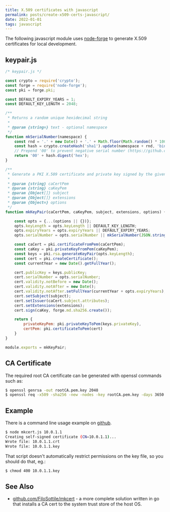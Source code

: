 ```yaml
---
title: X.509 certificates with javascript
permalink: posts/create-x509-certs-javascript/
date: 2022-01-01
tags: javascript
---
```


The following javascript module uses [node-forge](https://github.com/digitalbazaar/forge) to generate
X.509 certificates for local development.


## keypair.js

```javascript
/* keypair.js */

const crypto = require('crypto');
const forge = require('node-forge');
const pki = forge.pki;

const DEFAULT_EXPIRY_YEARS = 1;
const DEFAULT_KEY_LENGTH = 2048;

/**
 * Returns a random unique hexidecimal string
 *
 * @param {string=} text - optional namespace
 */
function mkSerialNumber(namespace) {
    const rnd = '.' + new Date() + '.' + Math.floor(Math.random() * 100000);
    const hash = crypto.createHash('sha1').update(namespace + rnd, 'binary');
    // Prepend '00' to prevent negative serial number (https://github.com/digitalbazaar/forge/issues/349)
    return '00' + hash.digest('hex');
}

/**
 * Generate a PKI X.509 certificate and private key signed by the given Certificate Authority key
 *
 * @param {string} caCertPem
 * @param {string} caKeyPem
 * @param {Object[]} subject
 * @param {Object[]} extensions
 * @param {Object=} options
 */
function mkKeyPair(caCertPem, caKeyPem, subject, extensions, options) {

    const opts = {...(options || {})};
    opts.keyLength = opts.keyLength || DEFAULT_KEY_LENGTH;
    opts.expiryYears = opts.expiryYears || DEFAULT_EXPIRY_YEARS;
    opts.serialNumber = opts.serialNumber || mkSerialNumber(JSON.stringify(subject));

    const caCert = pki.certificateFromPem(caCertPem);
    const caKey = pki.privateKeyFromPem(caKeyPem);
    const keys = pki.rsa.generateKeyPair(opts.keyLength);
    const cert = pki.createCertificate();
    const currentYear = new Date().getFullYear();

    cert.publicKey = keys.publicKey;
    cert.serialNumber = opts.serialNumber;
    cert.validity.notBefore = new Date();
    cert.validity.notAfter = new Date();
    cert.validity.notAfter.setFullYear(currentYear + opts.expiryYears);
    cert.setSubject(subject);
    cert.setIssuer(caCert.subject.attributes);
    cert.setExtensions(extensions);
    cert.sign(caKey, forge.md.sha256.create());

    return {
        privateKeyPem: pki.privateKeyToPem(keys.privateKey),
        certPem: pki.certificateToPem(cert)
    }
}

module.exports = mkKeyPair;

```

## CA Certificate

The required root CA certificate can be generated with openssl commands such as:

```bash
$ openssl genrsa -out rootCA.pem.key 2048
$ openssl req -x509 -sha256 -new -nodes -key rootCA.pem.key -days 3650 -out rootCA.pem.crt
```

## Example

There is a command line usage example on [github](https://github.com/averagehuman/js-mk-cert/blob/main/mkcert.js).

```bash
$ node mkcert.js 10.0.1.1
Creating self-signed certificate (CN=10.0.1.1)...
Wrote file: 10.0.1.1.crt
Wrote file: 10.0.1.1.key

```

That script doesn't automatically restrict permissions on the key file, so you should do that, eg.:

```bash
$ chmod 400 10.0.1.1.key
```

## See Also

* [github.com/FiloSottile/mkcert](https://github.com/FiloSottile/mkcert) - a more complete solution written in go that installs a CA cert to
  the system trust store of the host OS.
